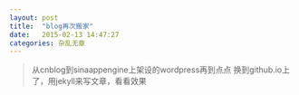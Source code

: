 ```yaml
---
layout: post
title:  "blog再次搬家"
date:   2015-02-13 14:47:27
categories: 杂乱无章
---
```


> 从cnblog到sinaappengine上架设的wordpress再到点点
> 换到github.io上了，用jekyll来写文章，看看效果

